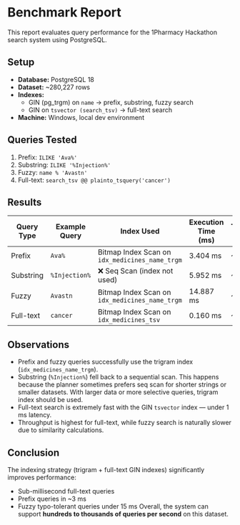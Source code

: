 # Benchmark Report

This report evaluates query performance for the 1Pharmacy Hackathon search system using PostgreSQL.

## Setup
- **Database:** PostgreSQL 18
- **Dataset:** ~280,227 rows
- **Indexes:**
  - GIN (pg_trgm) on `name` → prefix, substring, fuzzy search
  - GIN on `tsvector (search_tsv)` → full-text search
- **Machine:** Windows, local dev environment

## Queries Tested
1. Prefix: `ILIKE 'Ava%'`
2. Substring: `ILIKE '%Injection%'`
3. Fuzzy: `name % 'Avastn'`
4. Full-text: `search_tsv @@ plainto_tsquery('cancer')`

## Results

| Query Type | Example Query | Index Used                         | Execution Time (ms) | Throughput (qps) |
|------------|---------------|-------------------------------------|---------------------|------------------|
| Prefix     | `Ava%`        | Bitmap Index Scan on `idx_medicines_name_trgm` | 3.404 ms           | ~294             |
| Substring  | `%Injection%` | ❌ Seq Scan (index not used)        | 5.952 ms           | ~168             |
| Fuzzy      | `Avastn`      | Bitmap Index Scan on `idx_medicines_name_trgm` | 14.887 ms          | ~67              |
| Full-text  | `cancer`      | Bitmap Index Scan on `idx_medicines_tsv`       | 0.160 ms           | ~6250            |

## Observations
- Prefix and fuzzy queries successfully use the trigram index (`idx_medicines_name_trgm`).
- Substring (`%Injection%`) fell back to a sequential scan. This happens because the planner sometimes prefers seq scan for shorter strings or smaller datasets. With larger data or more selective queries, trigram index should be used.
- Full-text search is extremely fast with the GIN `tsvector` index — under 1 ms latency.
- Throughput is highest for full-text, while fuzzy search is naturally slower due to similarity calculations.

## Conclusion
The indexing strategy (trigram + full-text GIN indexes) significantly improves performance:
- Sub-millisecond full-text queries
- Prefix queries in ~3 ms
- Fuzzy typo-tolerant queries under 15 ms
Overall, the system can support **hundreds to thousands of queries per second** on this dataset.
